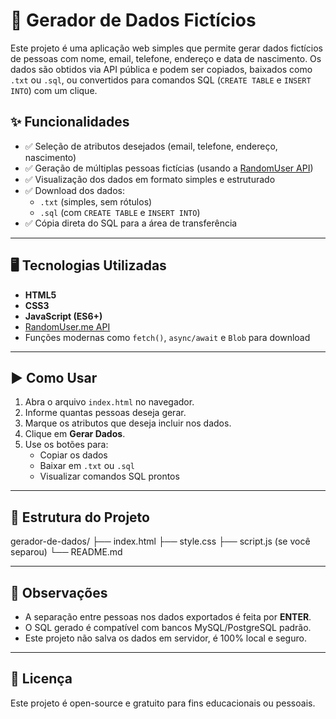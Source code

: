 # 🧠 Gerador de Dados Fictícios

Este projeto é uma aplicação web simples que permite gerar dados fictícios de pessoas com nome, email, telefone, endereço e data de nascimento. Os dados são obtidos via API pública e podem ser copiados, baixados como `.txt` ou `.sql`, ou convertidos para comandos SQL (`CREATE TABLE` e `INSERT INTO`) com um clique.

## ✨ Funcionalidades

- ✅ Seleção de atributos desejados (email, telefone, endereço, nascimento)
- ✅ Geração de múltiplas pessoas fictícias (usando a [RandomUser API](https://randomuser.me))
- ✅ Visualização dos dados em formato simples e estruturado
- ✅ Download dos dados:
  - `.txt` (simples, sem rótulos)
  - `.sql` (com `CREATE TABLE` e `INSERT INTO`)
- ✅ Cópia direta do SQL para a área de transferência

---

## 🖥️ Tecnologias Utilizadas

- **HTML5**
- **CSS3**
- **JavaScript (ES6+)**
- [RandomUser.me API](https://randomuser.me)
- Funções modernas como `fetch()`, `async/await` e `Blob` para download

---

## ▶️ Como Usar

1. Abra o arquivo `index.html` no navegador.
2. Informe quantas pessoas deseja gerar.
3. Marque os atributos que deseja incluir nos dados.
4. Clique em **Gerar Dados**.
5. Use os botões para:
   - Copiar os dados
   - Baixar em `.txt` ou `.sql`
   - Visualizar comandos SQL prontos

---

## 📂 Estrutura do Projeto

gerador-de-dados/
├── index.html
├── style.css
├── script.js (se você separou)
└── README.md


---

## 📌 Observações

- A separação entre pessoas nos dados exportados é feita por **ENTER**.
- O SQL gerado é compatível com bancos MySQL/PostgreSQL padrão.
- Este projeto não salva os dados em servidor, é 100% local e seguro.

---

## 📄 Licença

Este projeto é open-source e gratuito para fins educacionais ou pessoais.

